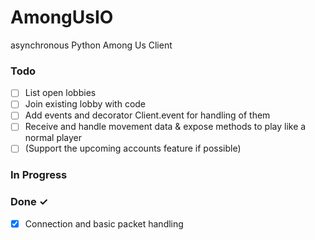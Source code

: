 # AmongUsIO
asynchronous Python Among Us Client

### Todo
- [ ] List open lobbies
- [ ] Join existing lobby with code
- [ ] Add events and decorator Client.event for handling of them
- [ ] Receive and handle movement data & expose methods to play like a normal player
- [ ] (Support the upcoming accounts feature if possible)

### In Progress

### Done ✓
- [x] Connection and basic packet handling

